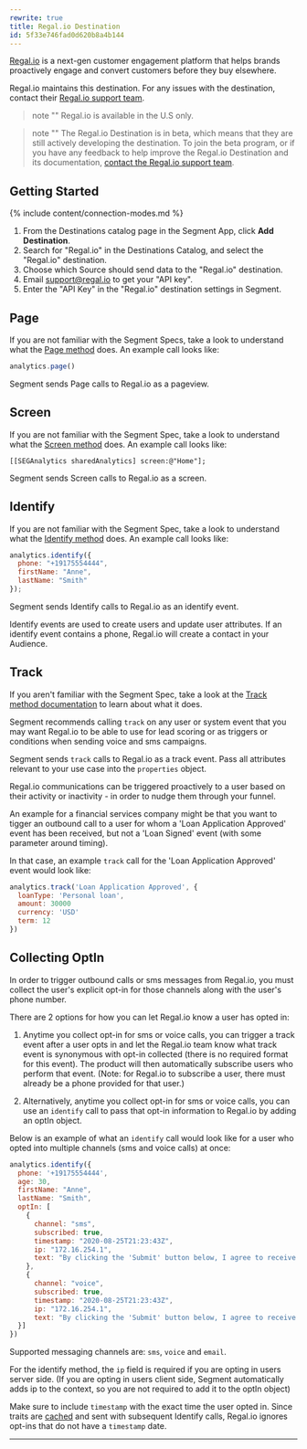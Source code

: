 ```yaml
---
rewrite: true
title: Regal.io Destination
id: 5f33e746fad0d620b8a4b144
---
```


[Regal.io](https://www.regal.io/?utm_source=segmentio&utm_medium=docs&utm_campaign=partners) is a next-gen customer engagement platform that helps brands proactively engage and convert customers before they buy elsewhere.

Regal.io maintains this destination. For any issues with the destination, contact their [Regal.io support team](mailto:support@regal.io).


> note ""
> Regal.io is available in the U.S only.

> note ""
> The Regal.io Destination is in beta, which means that they are still actively developing the destination. To join the beta program, or if you have any feedback to help improve the Regal.io Destination and its documentation, [contact the Regal.io support team](mailto:support@regal.io).



## Getting Started

{% include content/connection-modes.md %}

1. From the Destinations catalog page in the Segment App, click **Add Destination**.
2. Search for "Regal.io" in the Destinations Catalog, and select the "Regal.io" destination.
3. Choose which Source should send data to the "Regal.io" destination.
4. Email support@regal.io to get your "API key".
5. Enter the "API Key" in the "Regal.io" destination settings in Segment.


## Page

If you are not familiar with the Segment Specs, take a look to understand what the [Page method](/docs/connections/spec/page/) does. An example call looks like:

```js
analytics.page()
```

Segment sends Page calls to Regal.io as a pageview. 


## Screen

If you are not familiar with the Segment Spec, take a look to understand what the [Screen method](/docs/connections/spec/screen/) does. An example call looks like:

```obj-c
[[SEGAnalytics sharedAnalytics] screen:@"Home"];
```

Segment sends Screen calls to Regal.io as a screen. 


## Identify

If you are not familiar with the Segment Spec, take a look to understand what the [Identify method](/docs/connections/spec/identify/) does. An example call  looks like:

```js
analytics.identify({
  phone: "+19175554444", 
  firstName: "Anne",
  lastName: "Smith"
});
```

Segment sends Identify calls to Regal.io as an identify event.

Identify events are used to create users and update user attributes. If an identify event contains a phone, Regal.io will create a contact in your Audience.

## Track

If you aren't familiar with the Segment Spec, take a look at the [Track method documentation](/docs/connections/spec/track/) to learn about what it does. 

Segment recommends calling `track` on any user or system event that you may want Regal.io to be able to use for lead scoring or as triggers or conditions when sending voice and sms campaigns.

Segment sends `track` calls to Regal.io as a track event. Pass all attributes relevant to your use case into the `properties` object. 

Regal.io communications can be triggered proactively to a user based on their activity or inactivity - in order to nudge them through your funnel. 

An example for a financial services company might be that you want to tigger an outbound call to a user for whom a 'Loan Application Approved' event has been received, but not a 'Loan Signed' event (with some parameter around timing).

In that case, an example `track` call for the 'Loan Application Approved' event would look like:

```js
analytics.track('Loan Application Approved', {
  loanType: 'Personal loan', 
  amount: 30000
  currency: 'USD'
  term: 12
})
```

## Collecting OptIn

In order to trigger outbound calls or sms messages from Regal.io, you must collect the user's explicit opt-in for those channels along with the user's phone number.

There are 2 options for how you can let Regal.io know a user has opted in:

1. Anytime you collect opt-in for sms or voice calls, you can trigger a track event after a user opts in and let the Regal.io team know what track event is synonymous with opt-in collected (there is no required format for this event). The product will then automatically subscribe users who perform that event. (Note: for Regal.io to subscribe a user, there must already be a phone provided for that user.)

2. Alternatively, anytime you collect opt-in for sms or voice calls, you can use an `identify` call to pass that opt-in information to Regal.io by adding an optIn object.

Below is an example of what an `identify` call would look like for a user who opted into multiple channels (sms and voice calls) at once:

```js
analytics.identify({
  phone: '+19175554444',
  age: 30,
  firstName: "Anne",
  lastName: "Smith",
  optIn: [
    {
      channel: "sms",
      subscribed: true,
      timestamp: "2020-08-25T21:23:43Z",
      ip: "172.16.254.1",
      text: "By clicking the 'Submit' button below, I agree to receive automated marketing SMS and calls."
    }, 
    {
      channel: "voice",
      subscribed: true,
      timestamp: "2020-08-25T21:23:43Z",
      ip: "172.16.254.1",
      text: "By clicking the 'Submit' button below, I agree to receive automated marketing SMS and calls."
  }]
})
```

Supported messaging channels are: `sms`, `voice` and `email`.

For the identify method, the `ip` field is required if you are opting in users server side. (If you are opting in users client side, Segment automatically adds ip to the context, so you are not required to add it to the optIn object) 

Make sure to include `timestamp` with the exact time the user opted in. Since traits are [cached](/docs/connections/sources/catalog/libraries/website/javascript/identity/#clearing-traits) and sent with subsequent Identify calls, Regal.io ignores opt-ins that do not have a `timestamp` date. 

---
